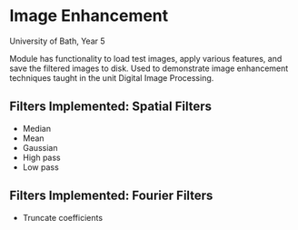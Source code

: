 # Image Enhancement
University of Bath, Year 5

Module has functionality to load test images, apply various features, and save the filtered images to disk. Used to demonstrate image enhancement techniques taught in the unit Digital Image Processing. 

## Filters Implemented: Spatial Filters
* Median
* Mean
* Gaussian
* High pass
* Low pass

## Filters Implemented: Fourier Filters
* Truncate coefficients
